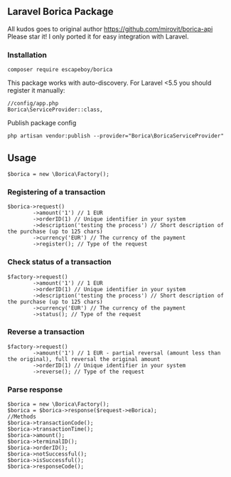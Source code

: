 ## Laravel Borica Package

All kudos goes to original author https://github.com/mirovit/borica-api
Please star it! 
I only ported it for easy integration with Laravel.

### Installation
```
composer require escapeboy/borica
```
This package works with auto-discovery. For Laravel <5.5 you should register it manually:

```
//config/app.php
Borica\ServiceProvider::class,
```

Publish package config
```
php artisan vendor:publish --provider="Borica\BoricaServiceProvider"
```

## Usage
```
$borica = new \Borica\Factory();
```
### Registering of a transaction
```
$borica->request()
        ->amount('1') // 1 EUR
        ->orderID(1) // Unique identifier in your system
        ->description('testing the process') // Short description of the purchase (up to 125 chars)
        ->currency('EUR') // The currency of the payment
        ->register(); // Type of the request
```
### Check status of a transaction
```
$factory->request()
        ->amount('1') // 1 EUR
        ->orderID(1) // Unique identifier in your system
        ->description('testing the process') // Short description of the purchase (up to 125 chars)
        ->currency('EUR') // The currency of the payment
        ->status(); // Type of the request
```
### Reverse a transaction
```
$factory->request()
        ->amount('1') // 1 EUR - partial reversal (amount less than the original), full reversal the original amount
        ->orderID(1) // Unique identifier in your system
        ->reverse(); // Type of the request
```
### Parse response
```
$borica = new \Borica\Factory();
$borica = $borica->response($request->eBorica);
//Methods
$borica->transactionCode();
$borica->transactionTime();
$borica->amount();
$borica->terminalID();
$borica->orderID();
$borica->notSuccessful();
$borica->isSuccessful();
$borica->responseCode();
```